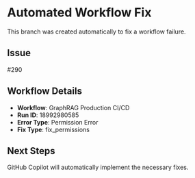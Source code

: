# Automated Workflow Fix

This branch was created automatically to fix a workflow failure.

## Issue

#290

## Workflow Details

- **Workflow**: GraphRAG Production CI/CD
- **Run ID**: 18992980585
- **Error Type**: Permission Error
- **Fix Type**: fix_permissions

## Next Steps

GitHub Copilot will automatically implement the necessary fixes.
